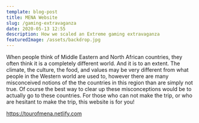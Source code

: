 ```yaml
---
template: blog-post
title: MENA Website
slug: /gaming-extravaganza
date: 2020-05-13 12:55
description: How we scaled an Extreme gaming extravaganza
featuredImage: /assets/backdrop.jpg
---
```

When people think of Middle Eastern and North African countries, they often think it is a completely different world. And it is to an extent. The climate, the culture, the food, and values may be very different from what people in the Western world are used to, however there are many misconceived notions of the the countries in this region than are simply not true. Of course the best way to clear up these misconceptions would be to actually go to these countries. For those who can not make the trip, or who are hesitant to make the trip, this website is for you!

https://tourofmena.netlify.com
